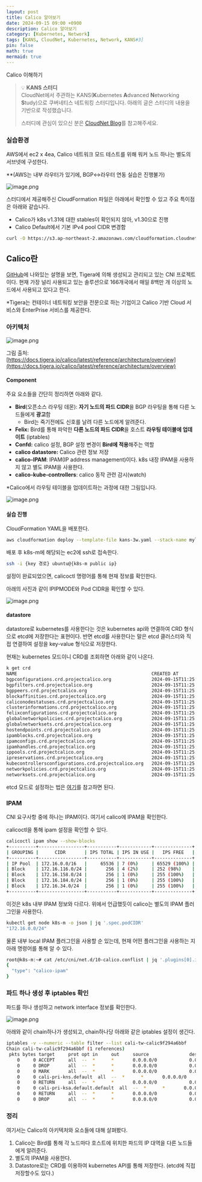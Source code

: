 ```yaml
---
layout: post
title: Calico 알아보기
date: 2024-09-15 09:00 +0900 
description: Calico 알아보기
category: [Kubernetes, Network] 
tags: [KANS, CloudNet, Kubernetes, Network, KANS#3] 
pin: false
math: true
mermaid: true
---
```

Calico 이해하기
<!--more-->


> 💡 **KANS 스터디**  
> CloudNet에서 주관하는 KANS(**K**ubernetes **A**dvanced **N**etworking **S**tudy)으로 쿠버네티스 네트워킹 스터디입니다. 아래의 글은 스터디의 내용을 기반으로 작성했습니다.  
>   
> 스터디에 관심이 있으신 분은 [CloudNet Blog](/c9dfa44a27ff431dafdd2edacc8a1863)를 참고해주세요.



### 실습환경


AWS에서 ec2 x 4ea, Calico 네트워크 모드 테스트를 위해 워커 노드 하나는 별도의 서브넷에 구성한다.


**(AWS는 내부 라우터가 있기에, BGP↔라우터 연동 실습은 진행불가)


![image.png](/assets/img/post/Calico%20이해하기/1.png)


스터디에서 제공해주신 CloudFormation 파일은 아래에서 확인할 수 있고 주요 특이점은 아래와 같습니다.

- Calico가 k8s v1.31에 대한 stables이 확인되지 않아, v1.30으로 진행
- Calico Default에서 기본 IPv4 pool CIDR 변경함

```bash
curl -O https://s3.ap-northeast-2.amazonaws.com/cloudformation.cloudneta.net/kans/**kans-3w.yaml**
```


## Calico란


[GitHub](https://github.com/projectcalico/calico)에 나와있는 설명을 보면, Tigera에 의해 생성되고 관리되고 있는 CNI 프로젝트이다. 현재 가장 널리 사용되고 있는 솔루션으로 166개국에서 매일 8백만 개 이상의 노드에서 사용되고 있다고 한다.


*Tigera는 컨테이너 네트워킹 보안을 전문으로 하는 기업이고 Calico 기반 Cloud 서비스와 EnterPrise 서비스를 제공한다. 


### 아키텍처


![image.png](/assets/img/post/Calico%20이해하기/2.png)


그림 출처: [https://docs.tigera.io/calico/latest/reference/architecture/overview](https://docs.tigera.io/calico/latest/reference/architecture/overview)


#### Component


주요 요소들을 간단히 정리하면 아래와 같다.

- **Bird**(오픈소스 라우팅 데몬): **자기 노드의 파드 CIDR**을 BGP 라우팅을 통해 다른 노드들에게 **광고**함
	- Bird는 죽기전에도 신호를 날려 다른 노드에게 알려준다.
- **Felix:** Bird를 통해 파악한 **다른 노드의 파드 CIDR**을 호스트 **라우팅 테이블에 업데이트** (iptables)
- **Confd:** calico 설정, BGP 설정 변경이 **Bird에 적용**해주는 역할
- **calico datastore:** Calico 관련 정보 저장
- **calico-IPAM**: IPAM(IP address management)이다. k8s 내장 IPAM을 사용하지 않고 별도 IPAM을 사용한다.
- **calico-kube-controllers**: calico 동작 관련 감시(watch)

*Calico에서 라우팅 테이블을 업데이트하는 과정에 대한 그림입니다.  


![image.png](/assets/img/post/Calico%20이해하기/3.png)


#### 실습 진행


CloudFormation YAML을 배포한다.


```bash
aws cloudformation deploy --template-file kans-3w.yaml --stack-name mylab --parameter-overrides KeyName={자신의 key} SgIngressSshCidr=$(curl -s ipinfo.io/ip)/32 --region ap-northeast-2
```


배포 후 k8s-m에 해당되는 ec2에 ssh로 접속한다.


```bash
ssh -i {key 경로} ubuntu@{k8s-m public ip}
```


설정이 완료되었으면, calicoctl 명령어를 통해 현재 정보를 확인한다.


아래의 사진과 같이 IPIPMODE와 Pod CIDR을 확인할 수 있다.


![image.png](/assets/img/post/Calico%20이해하기/4.png)


#### datastore


datastore로 kubernetes를 사용한다는 것은 kubernetes api와 연결하여 CRD 형식으로 etcd에 저장한다는 표현이다. 반면 etcd를 사용한다는 말은 etcd 클러스터와 직접 연결하여 설정을 key-value 형식으로 저장한다.


현재는 kubernetes 모드이니 CRD를 조회하면 아래와 같이 나온다.


```bash
k get crd
NAME                                                  CREATED AT
bgpconfigurations.crd.projectcalico.org               2024-09-15T11:25:53Z
bgpfilters.crd.projectcalico.org                      2024-09-15T11:25:53Z
bgppeers.crd.projectcalico.org                        2024-09-15T11:25:53Z
blockaffinities.crd.projectcalico.org                 2024-09-15T11:25:53Z
caliconodestatuses.crd.projectcalico.org              2024-09-15T11:25:53Z
clusterinformations.crd.projectcalico.org             2024-09-15T11:25:53Z
felixconfigurations.crd.projectcalico.org             2024-09-15T11:25:53Z
globalnetworkpolicies.crd.projectcalico.org           2024-09-15T11:25:53Z
globalnetworksets.crd.projectcalico.org               2024-09-15T11:25:53Z
hostendpoints.crd.projectcalico.org                   2024-09-15T11:25:53Z
ipamblocks.crd.projectcalico.org                      2024-09-15T11:25:53Z
ipamconfigs.crd.projectcalico.org                     2024-09-15T11:25:53Z
ipamhandles.crd.projectcalico.org                     2024-09-15T11:25:53Z
ippools.crd.projectcalico.org                         2024-09-15T11:25:53Z
ipreservations.crd.projectcalico.org                  2024-09-15T11:25:53Z
kubecontrollersconfigurations.crd.projectcalico.org   2024-09-15T11:25:53Z
networkpolicies.crd.projectcalico.org                 2024-09-15T11:25:53Z
networksets.crd.projectcalico.org                     2024-09-15T11:25:53Z
```


etcd 모드로 설정하는 법은 [여기](https://docs.tigera.io/calico/latest/operations/calicoctl/configure/etcd)를 참고하면 된다.


### IPAM


CNI 요구사항 중에 하나는 IPAM이다. 여기서 calico에 IPAM을 확인한다.


calicoctl을 통해 ipam 설정을 확인할 수 있다.


```bash
calicoctl ipam show --show-blocks
+----------+-----------------+-----------+------------+--------------+
| GROUPING |      CIDR       | IPS TOTAL | IPS IN USE |   IPS FREE   |
+----------+-----------------+-----------+------------+--------------+
| IP Pool  | 172.16.0.0/16   |     65536 | 7 (0%)     | 65529 (100%) |
| Block    | 172.16.116.0/24 |       256 | 4 (2%)     | 252 (98%)    |
| Block    | 172.16.158.0/24 |       256 | 1 (0%)     | 255 (100%)   |
| Block    | 172.16.184.0/24 |       256 | 1 (0%)     | 255 (100%)   |
| Block    | 172.16.34.0/24  |       256 | 1 (0%)     | 255 (100%)   |
+----------+-----------------+-----------+------------+--------------+
```


이것은 k8s 내부 IPAM 정보와 다르다. 위에서 언급했듯이 calico는 별도의 IPAM 플러그인을 사용한다.


```bash
kubectl get node k8s-m -o json | jq '.spec.podCIDR'
"172.16.0.0/24"
```


물론 내부 local IPAM 플러그인을 사용할 순 있는데, 현재 어떤 플러그인을 사용하는 지 아래 명령어를 통해 알 수 있다. 


```bash
root@k8s-m:~# cat /etc/cni/net.d/10-calico.conflist | jq '.plugins[0].ipam'
{
  "type": "calico-ipam"
}
```


### 파드 하나 생성 후 iptables 확인


파드를 하나 생성하고 network interface 정보를 확인한다.


![image.png](/assets/img/post/Calico%20이해하기/5.png)


아래와 같이 chain하나가 생성되고, chain하나당 아래와 같은 iptables 설정이 생긴다.


```bash
iptables -v --numeric --table filter --list cali-tw-calic9f294a6bbf
Chain cali-tw-calic9f294a6bbf (1 references)
 pkts bytes target     prot opt in     out     source               destination
    0     0 ACCEPT     all  --  *      *       0.0.0.0/0            0.0.0.0/0            /* cali:gdGCd7pAItfwyTLA */ ctstate RELATED,ESTABLISHED
    0     0 DROP       all  --  *      *       0.0.0.0/0            0.0.0.0/0            /* cali:JPvEc7l-QoWNA6WQ */ ctstate INVALID
    0     0 MARK       all  --  *      *       0.0.0.0/0            0.0.0.0/0            /* cali:JBLdNQgG6AU0aBoD */ MARK and 0xfffcffff
    0     0 cali-pri-kns.default  all  --  *      *       0.0.0.0/0            0.0.0.0/0            /* cali:FxDPE7nrp1ZsAMQa */
    0     0 RETURN     all  --  *      *       0.0.0.0/0            0.0.0.0/0            /* cali:VQd-z8yw78VeSlXp */ /* Return if profile accepted */
    0     0 cali-pri-ksa.default.default  all  --  *      *       0.0.0.0/0            0.0.0.0/0            /* cali:_3kBlEdzM5JBdsV3 */
    0     0 RETURN     all  --  *      *       0.0.0.0/0            0.0.0.0/0            /* cali:zQmrLF4vo1Sil_cI */ /* Return if profile accepted */
    0     0 DROP       all  --  *      *       0.0.0.0/0            0.0.0.0/0            /* cali:D-XKZRe8N6NYhdLa */ /* Drop if no profiles matched */
```


### 정리


여기서는 Calico의 아키텍처와 요소들에 대해 살펴봤다. 

1. Calico는 Bird를 통해 각 노드마다 호스트에 위치한 파드의 IP 대역을 다른 노드들에게 알려준다.
2. 별도의 IPAM을 사용한다.
3. Datastore로는 CRD를 이용하여 kubernetes API를 통해 저장한다. (etcd에 직접 저장할수도 있다.)
